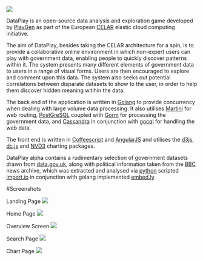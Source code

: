 ![](http://i.imgur.com/esjTHFE.png)

DataPlay is an open-source data analysis and exploration game developed by [PlayGen](http://playgen.com/) as part of the European [CELAR](http://celarcloud.eu) elastic cloud computing initiative.

The aim of DataPlay, besides taking the CELAR architecture for a spin, is to provide a collaborative online environment in which non-expert users can play with government data, enabling people to quickly discover patterns within it. The system presents many different elements of government data to users in a range of visual forms. Users are then encouraged to explore and comment upon this data. The system also seeks out potential correlations between disparate datasets to show to the user, in order to help them discover hidden meaning witihin the data.

The back end of the application is written in [Golang](http://golang.org/) to provide concurrency when dealing with large volume data processing. It also utilises [Martini](https://github.com/go-martini/martini) for web routing, [PostGreSQL](http://www.postgresql.org/) coupled with [Gorm](https://github.com/jinzhu/gorm) for processing the government data, and [Cassandra](http://cassandra.apache.org/) in conjunction with [gocql](https://github.com/gocql/gocql) for handling the web data.

The front end is written in [Coffeescript](http://coffeescript.org/) and [AngularJS](https://angularjs.org/) and utilises the [d3js](http://d3js.org/), [dc.js](http://dc-js.github.io/dc.js/) and [NVD3](http://nvd3.org/) charting packages.

DataPlay alpha contains a rudimentary selection of government datasets drawn from [data.gov.uk](http://data.gov.uk/), along with political information taken from the [BBC](http://www.bbc.co.uk/news/) news archive, which was extracted and analysed via [python](https://www.python.org/) scripted [import.io](https://import.io/) in conjunction with golang implemented [embed.ly](http://embed.ly/).


#Screenshots

Landing Page
![](http://i.imgur.com/yJyJ4GC.png)

Home Page
![](http://i.imgur.com/2vkyTVS.png)

Overview Screen
![](http://i.imgur.com/N4kCiPG.png)

Search Page
![](http://i.imgur.com/1ZYsaQb.png)

Chart Page
![](http://i.imgur.com/cEakHPq.png)